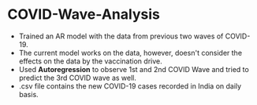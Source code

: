 # COVID-Wave-Analysis

<ul>
  <li>Trained an AR model with the data from previous two waves of COVID-19.
  <li>The current model works on the data, however, doesn't consider the effects on the data by the vaccination drive.
  <li>Used <b>Autoregression</b> to observe 1st and 2nd COVID Wave and tried to predict the 3rd COVID wave as well.</li>
  <li>.csv file contains the new COVID-19 cases recorded in India on daily basis.</li>
</ul>
